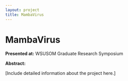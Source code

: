 ```yaml
---
layout: project
title: MambaVirus
---
```


# MambaVirus

**Presented at:** WSUSOM Graduate Research Symposium

**Abstract:**

[Include detailed information about the project here.]
